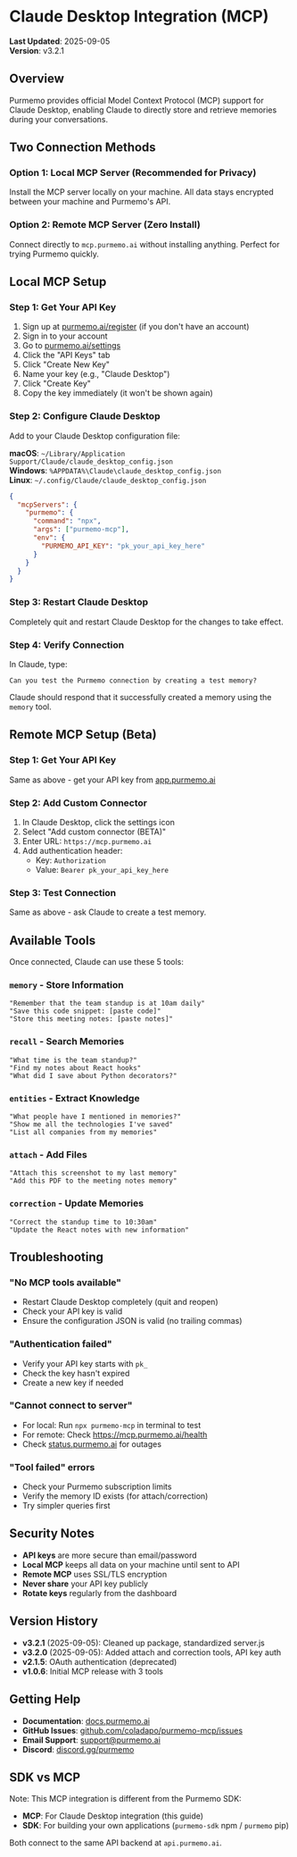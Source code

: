 # Claude Desktop Integration (MCP)

**Last Updated**: 2025-09-05  
**Version**: v3.2.1

## Overview

Purmemo provides official Model Context Protocol (MCP) support for Claude Desktop, enabling Claude to directly store and retrieve memories during your conversations.

## Two Connection Methods

### Option 1: Local MCP Server (Recommended for Privacy)
Install the MCP server locally on your machine. All data stays encrypted between your machine and Purmemo's API.

### Option 2: Remote MCP Server (Zero Install)
Connect directly to `mcp.purmemo.ai` without installing anything. Perfect for trying Purmemo quickly.

## Local MCP Setup

### Step 1: Get Your API Key
1. Sign up at [purmemo.ai/register](https://www.purmemo.ai/register) (if you don't have an account)
2. Sign in to your account
3. Go to [purmemo.ai/settings](https://www.purmemo.ai/settings)
4. Click the "API Keys" tab
5. Click "Create New Key"
6. Name your key (e.g., "Claude Desktop")
7. Click "Create Key"
8. Copy the key immediately (it won't be shown again)

### Step 2: Configure Claude Desktop

Add to your Claude Desktop configuration file:

**macOS**: `~/Library/Application Support/Claude/claude_desktop_config.json`  
**Windows**: `%APPDATA%\Claude\claude_desktop_config.json`  
**Linux**: `~/.config/Claude/claude_desktop_config.json`

```json
{
  "mcpServers": {
    "purmemo": {
      "command": "npx",
      "args": ["purmemo-mcp"],
      "env": {
        "PURMEMO_API_KEY": "pk_your_api_key_here"
      }
    }
  }
}
```

### Step 3: Restart Claude Desktop
Completely quit and restart Claude Desktop for the changes to take effect.

### Step 4: Verify Connection
In Claude, type:
```
Can you test the Purmemo connection by creating a test memory?
```

Claude should respond that it successfully created a memory using the `memory` tool.

## Remote MCP Setup (Beta)

### Step 1: Get Your API Key
Same as above - get your API key from [app.purmemo.ai](https://app.purmemo.ai/settings/api-keys)

### Step 2: Add Custom Connector
1. In Claude Desktop, click the settings icon
2. Select "Add custom connector (BETA)"
3. Enter URL: `https://mcp.purmemo.ai`
4. Add authentication header:
   - Key: `Authorization`
   - Value: `Bearer pk_your_api_key_here`

### Step 3: Test Connection
Same as above - ask Claude to create a test memory.

## Available Tools

Once connected, Claude can use these 5 tools:

### `memory` - Store Information
```
"Remember that the team standup is at 10am daily"
"Save this code snippet: [paste code]"
"Store this meeting notes: [paste notes]"
```

### `recall` - Search Memories
```
"What time is the team standup?"
"Find my notes about React hooks"
"What did I save about Python decorators?"
```

### `entities` - Extract Knowledge
```
"What people have I mentioned in memories?"
"Show me all the technologies I've saved"
"List all companies from my memories"
```

### `attach` - Add Files
```
"Attach this screenshot to my last memory"
"Add this PDF to the meeting notes memory"
```

### `correction` - Update Memories
```
"Correct the standup time to 10:30am"
"Update the React notes with new information"
```

## Troubleshooting

### "No MCP tools available"
- Restart Claude Desktop completely (quit and reopen)
- Check your API key is valid
- Ensure the configuration JSON is valid (no trailing commas)

### "Authentication failed"
- Verify your API key starts with `pk_`
- Check the key hasn't expired
- Create a new key if needed

### "Cannot connect to server"
- For local: Run `npx purmemo-mcp` in terminal to test
- For remote: Check https://mcp.purmemo.ai/health
- Check [status.purmemo.ai](https://status.purmemo.ai) for outages

### "Tool failed" errors
- Check your Purmemo subscription limits
- Verify the memory ID exists (for attach/correction)
- Try simpler queries first

## Security Notes

- **API keys** are more secure than email/password
- **Local MCP** keeps all data on your machine until sent to API
- **Remote MCP** uses SSL/TLS encryption
- **Never share** your API key publicly
- **Rotate keys** regularly from the dashboard

## Version History

- **v3.2.1** (2025-09-05): Cleaned up package, standardized server.js
- **v3.2.0** (2025-09-05): Added attach and correction tools, API key auth
- **v2.1.5**: OAuth authentication (deprecated)
- **v1.0.6**: Initial MCP release with 3 tools

## Getting Help

- **Documentation**: [docs.purmemo.ai](https://docs.purmemo.ai)
- **GitHub Issues**: [github.com/coladapo/purmemo-mcp/issues](https://github.com/coladapo/purmemo-mcp/issues)
- **Email Support**: support@purmemo.ai
- **Discord**: [discord.gg/purmemo](https://discord.gg/purmemo)

## SDK vs MCP

Note: This MCP integration is different from the Purmemo SDK:
- **MCP**: For Claude Desktop integration (this guide)
- **SDK**: For building your own applications (`purmemo-sdk` npm / `purmemo` pip)

Both connect to the same API backend at `api.purmemo.ai`.